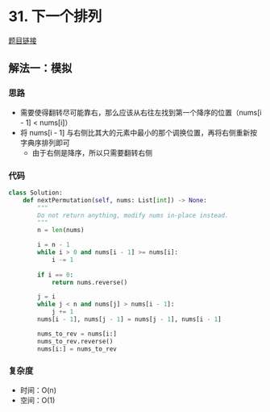 # 31. 下一个排列

[题目链接](https://leetcode.cn/problems/next-permutation/description/)

## 解法一：模拟

### 思路

- 需要使得翻转尽可能靠右，那么应该从右往左找到第一个降序的位置（nums[i - 1] < nums[i]）
- 将 nums[i - 1] 与右侧比其大的元素中最小的那个调换位置，再将右侧重新按字典序排列即可
  - 由于右侧是降序，所以只需要翻转右侧

### 代码

```py
class Solution:
    def nextPermutation(self, nums: List[int]) -> None:
        """
        Do not return anything, modify nums in-place instead.
        """
        n = len(nums)

        i = n - 1
        while i > 0 and nums[i - 1] >= nums[i]:
            i -= 1
        
        if i == 0:
            return nums.reverse()

        j = i
        while j < n and nums[j] > nums[i - 1]:
            j += 1
        nums[i - 1], nums[j - 1] = nums[j - 1], nums[i - 1]

        nums_to_rev = nums[i:]
        nums_to_rev.reverse()
        nums[i:] = nums_to_rev
```

### 复杂度

- 时间：O(n)
- 空间：O(1)

